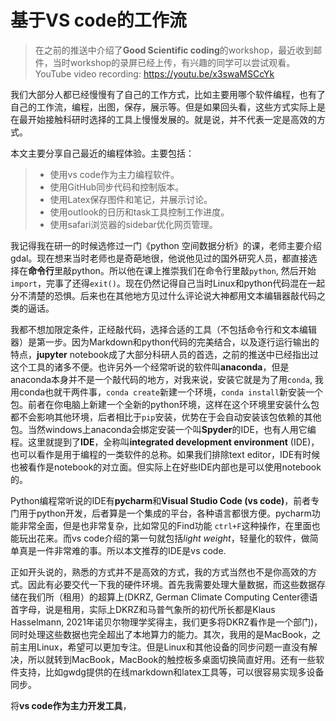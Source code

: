 # 基于VS code的工作流

> 在之前的推送中介绍了**Good Scientific coding**的workshop，最近收到邮件，当时workshop的录屏已经上传，有兴趣的同学可以尝试观看。YouTube video recording: https://youtu.be/x3swaMSCcYk

我们大部分人都已经慢慢有了自己的工作方式，比如主要用哪个软件编程，也有了自己的工作流，编程，出图，保存，展示等。但是如果回头看，这些方式实际上是在最开始接触科研时选择的工具上慢慢发展的。就是说，并不代表一定是高效的方式。

本文主要分享自己最近的编程体验。主要包括：

> - 使用vs code作为主力编程软件。
> - 使用GitHub同步代码和控制版本。
> - 使用Latex保存图件和笔记，并展示讨论。
> - 使用outlook的日历和task工具控制工作进度。
> - 使用safari浏览器的sidebar优化网页管理。

我记得我在研一的时候选修过一门《python 空间数据分析》的课，老师主要介绍gdal。现在想来当时老师也是奇葩地很，他说他见过的国外研究人员，都直接选择在**命令行**里敲python。所以他在课上推崇我们在命令行里敲`python`, 然后开始`import`，完事了还得`exit()`。现在仍然记得自己当时Linux和python代码混在一起分不清楚的恐惧。后来也在其他地方见过什么评论说大神都用文本编辑器敲代码之类的逼话。

我都不想加限定条件，正经敲代码，选择合适的工具（不包括命令行和文本编辑器）是第一步。因为Markdown和python代码的完美结合，以及逐行运行输出的特点，**jupyter** notebook成了大部分科研人员的首选，之前的推送中已经指出过这个工具的诸多不便。也许另外一个经常听说的软件叫**anaconda**，但是anaconda本身并不是一个敲代码的地方，对我来说，安装它就是为了用`conda`, 我用conda也就干两件事，`conda create`新建一个环境，`conda install`新安装一个包。前者在你电脑上新建一个全新的python环境，这样在这个环境里安装什么包都不会影响其他环境，后者相比于`pip`安装，优势在于会自动安装该包依赖的其他包。当然windows上anaconda会绑定安装一个叫**Spyder**的IDE，也有人用它编程。这里就提到了**IDE**，全称叫**integrated development environment** (IDE)，也可以看作是用于编程的一类软件的总称。如果我们排除text editor，IDE有时候也被看作是notebook的对立面。但实际上在好些IDE内部也是可以使用notebook的。

Python编程常听说的IDE有**pycharm**和**Visual Studio Code (vs code)**，前者专门用于python开发，后者算是一个集成的平台，各种语言都很方便。pycharm功能非常全面，但是也非常复杂，比如常见的Find功能  `ctrl+F`这种操作，在里面也能玩出花来。而vs code介绍的第一句就包括*light weight*，轻量化的软件，做简单真是一件非常难的事。所以本文推荐的IDE是vs code.

正如开头说的，熟悉的方式并不是高效的方式，我的方式当然也不是你高效的方式。因此有必要交代一下我的硬件环境。首先我需要处理大量数据，而这些数据存储在我们所（租用）的超算上(DKRZ, German Climate Computing Center德语首字母，说是租用，实际上DKRZ和马普气象所的初代所长都是Klaus Hasselmann, 2021年诺贝尔物理学奖得主，我们更多将DKRZ看作是一个部门)，同时处理这些数据也完全超出了本地算力的能力。其次，我用的是MacBook，之前主用Linux，希望可以更加专注。但是Linux和其他设备的同步问题一直没有解决，所以就转到MacBook，MacBook的触控板多桌面切换简直好用。还有一些软件支持，比如gwdg提供的在线markdown和latex工具等，可以很容易实现多设备同步。

将**vs code作为主力开发工具**，

